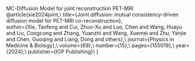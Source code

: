 MC-Diffusion Model for joint reconstruction PET-MRI
@article{xie2024joint,\\
  title={Joint diffusion: mutual consistency-driven diffusion model for PET-MRI co-reconstruction},\
  author={Xie, Taofeng and Cui, Zhuo-Xu and Luo, Chen and Wang, Huayu and Liu, Congcong and Zhang, Yuanzhi and Wang, Xuemei and Zhu, Yanjie and Chen, Guoqing and Liang, Dong and others},\\
  journal={Physics in Medicine \& Biology},\\
  volume={69},\\
  number={15},\\
  pages={155019},\\
  year={2024},\\
  publisher={IOP Publishing}\\
}
